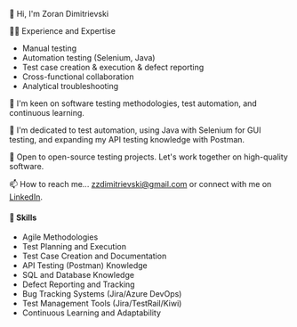 👋 Hi, I'm Zoran Dimitrievski

👨‍💻 Experience and Expertise
- Manual testing
- Automation testing (Selenium, Java)
- Test case creation & execution & defect reporting
- Cross-functional collaboration
- Analytical troubleshooting

👀 I'm keen on software testing methodologies, test automation, and continuous learning.

🌱 I'm dedicated to test automation, using Java with Selenium for GUI testing, and expanding my API testing knowledge with Postman.

💞️ Open to open-source testing projects. Let's work together on high-quality software.

📫 How to reach me... zzdimitrievski@gmail.com or connect with me on [LinkedIn](https://www.linkedin.com/in/zoran-dimitrievski/).

#### 💪 Skills
- Agile Methodologies
- Test Planning and Execution
- Test Case Creation and Documentation
- API Testing (Postman) Knowledge
- SQL and Database Knowledge
- Defect Reporting and Tracking
- Bug Tracking Systems (Jira/Azure DevOps)
- Test Management Tools (Jira/TestRail/Kiwi)
- Continuous Learning and Adaptability
